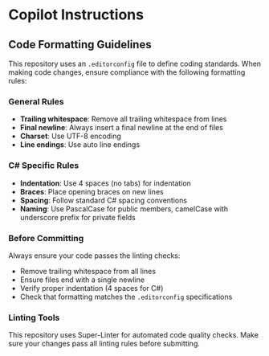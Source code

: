 # Copilot Instructions

## Code Formatting Guidelines

This repository uses an `.editorconfig` file to define coding standards. When making code changes, ensure compliance with the following formatting rules:

### General Rules
- **Trailing whitespace**: Remove all trailing whitespace from lines
- **Final newline**: Always insert a final newline at the end of files
- **Charset**: Use UTF-8 encoding
- **Line endings**: Use auto line endings

### C# Specific Rules
- **Indentation**: Use 4 spaces (no tabs) for indentation
- **Braces**: Place opening braces on new lines
- **Spacing**: Follow standard C# spacing conventions
- **Naming**: Use PascalCase for public members, camelCase with underscore prefix for private fields

### Before Committing
Always ensure your code passes the linting checks:
- Remove trailing whitespace from all lines
- Ensure files end with a single newline
- Verify proper indentation (4 spaces for C#)
- Check that formatting matches the `.editorconfig` specifications

### Linting Tools
This repository uses Super-Linter for automated code quality checks. Make sure your changes pass all linting rules before submitting.